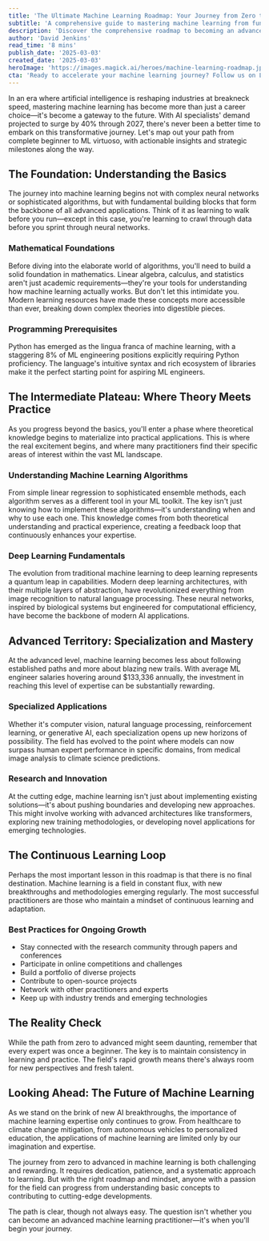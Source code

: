 ```yaml
---
title: 'The Ultimate Machine Learning Roadmap: Your Journey from Zero to Advanced'
subtitle: 'A comprehensive guide to mastering machine learning from fundamentals to expertise'
description: 'Discover the comprehensive roadmap to becoming an advanced machine learning practitioner, from mathematical foundations to cutting-edge specializations. With AI specialists\' demand projected to surge by 40% through 2027, this guide provides strategic milestones and actionable insights for your journey from beginner to expert.'
author: 'David Jenkins'
read_time: '8 mins'
publish_date: '2025-03-03'
created_date: '2025-03-03'
heroImage: 'https://images.magick.ai/heroes/machine-learning-roadmap.jpg'
cta: 'Ready to accelerate your machine learning journey? Follow us on LinkedIn for daily insights, expert interviews, and the latest developments in AI and machine learning. Join our community of forward-thinking practitioners today!'
---
```


In an era where artificial intelligence is reshaping industries at breakneck speed, mastering machine learning has become more than just a career choice—it's become a gateway to the future. With AI specialists' demand projected to surge by 40% through 2027, there's never been a better time to embark on this transformative journey. Let's map out your path from complete beginner to ML virtuoso, with actionable insights and strategic milestones along the way.

## The Foundation: Understanding the Basics

The journey into machine learning begins not with complex neural networks or sophisticated algorithms, but with fundamental building blocks that form the backbone of all advanced applications. Think of it as learning to walk before you run—except in this case, you're learning to crawl through data before you sprint through neural networks.

### Mathematical Foundations

Before diving into the elaborate world of algorithms, you'll need to build a solid foundation in mathematics. Linear algebra, calculus, and statistics aren't just academic requirements—they're your tools for understanding how machine learning actually works. But don't let this intimidate you. Modern learning resources have made these concepts more accessible than ever, breaking down complex theories into digestible pieces.

### Programming Prerequisites

Python has emerged as the lingua franca of machine learning, with a staggering 8% of ML engineering positions explicitly requiring Python proficiency. The language's intuitive syntax and rich ecosystem of libraries make it the perfect starting point for aspiring ML engineers.

## The Intermediate Plateau: Where Theory Meets Practice

As you progress beyond the basics, you'll enter a phase where theoretical knowledge begins to materialize into practical applications. This is where the real excitement begins, and where many practitioners find their specific areas of interest within the vast ML landscape.

### Understanding Machine Learning Algorithms

From simple linear regression to sophisticated ensemble methods, each algorithm serves as a different tool in your ML toolkit. The key isn't just knowing how to implement these algorithms—it's understanding when and why to use each one. This knowledge comes from both theoretical understanding and practical experience, creating a feedback loop that continuously enhances your expertise.

### Deep Learning Fundamentals

The evolution from traditional machine learning to deep learning represents a quantum leap in capabilities. Modern deep learning architectures, with their multiple layers of abstraction, have revolutionized everything from image recognition to natural language processing. These neural networks, inspired by biological systems but engineered for computational efficiency, have become the backbone of modern AI applications.

## Advanced Territory: Specialization and Mastery

At the advanced level, machine learning becomes less about following established paths and more about blazing new trails. With average ML engineer salaries hovering around $133,336 annually, the investment in reaching this level of expertise can be substantially rewarding.

### Specialized Applications

Whether it's computer vision, natural language processing, reinforcement learning, or generative AI, each specialization opens up new horizons of possibility. The field has evolved to the point where models can now surpass human expert performance in specific domains, from medical image analysis to climate science predictions.

### Research and Innovation

At the cutting edge, machine learning isn't just about implementing existing solutions—it's about pushing boundaries and developing new approaches. This might involve working with advanced architectures like transformers, exploring new training methodologies, or developing novel applications for emerging technologies.

## The Continuous Learning Loop

Perhaps the most important lesson in this roadmap is that there is no final destination. Machine learning is a field in constant flux, with new breakthroughs and methodologies emerging regularly. The most successful practitioners are those who maintain a mindset of continuous learning and adaptation.

### Best Practices for Ongoing Growth

- Stay connected with the research community through papers and conferences
- Participate in online competitions and challenges
- Build a portfolio of diverse projects
- Contribute to open-source projects
- Network with other practitioners and experts
- Keep up with industry trends and emerging technologies

## The Reality Check

While the path from zero to advanced might seem daunting, remember that every expert was once a beginner. The key is to maintain consistency in learning and practice. The field's rapid growth means there's always room for new perspectives and fresh talent.

## Looking Ahead: The Future of Machine Learning

As we stand on the brink of new AI breakthroughs, the importance of machine learning expertise only continues to grow. From healthcare to climate change mitigation, from autonomous vehicles to personalized education, the applications of machine learning are limited only by our imagination and expertise.

The journey from zero to advanced in machine learning is both challenging and rewarding. It requires dedication, patience, and a systematic approach to learning. But with the right roadmap and mindset, anyone with a passion for the field can progress from understanding basic concepts to contributing to cutting-edge developments.

The path is clear, though not always easy. The question isn't whether you can become an advanced machine learning practitioner—it's when you'll begin your journey.